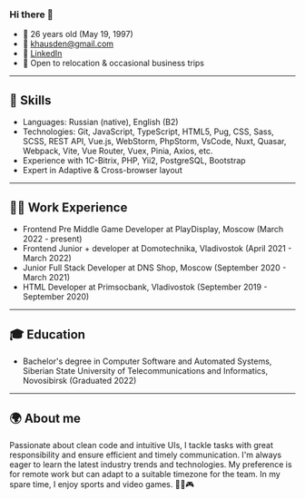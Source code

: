 ### Hi there 👋

* 🎂 26 years old \(May 19, 1997\)
* 📧 khausden@gmail.com 
* 💼 [LinkedIn](https://t.me/dk_d3v)
* 🏢 Open to relocation & occasional business trips

---

## 🔧 Skills

* Languages: Russian \(native\), English \(B2\)
* Technologies: Git, JavaScript, TypeScript, HTML5, Pug, CSS, Sass, SCSS, REST API, Vue.js, WebStorm, PhpStorm, VsCode, Nuxt, Quasar, Webpack, Vite, Vue Router, Vuex, Pinia, Axios, etc.
* Experience with 1C-Bitrix, PHP, Yii2, PostgreSQL, Bootstrap
* Expert in Adaptive & Cross-browser layout

---

## 👨‍💼 Work Experience

* Frontend Pre Middle Game Developer at PlayDisplay, Moscow \(March 2022 - present\)
* Frontend Junior + developer at Domotechnika, Vladivostok \(April 2021 - March 2022\)
* Junior Full Stack Developer at DNS Shop, Moscow \(September 2020 - March 2021\)
* HTML Developer at Primsocbank, Vladivostok \(September 2019 - September 2020\)

---

## 🎓 Education

* Bachelor's degree in Computer Software and Automated Systems, Siberian State University of Telecommunications and Informatics, Novosibirsk \(Graduated 2022\)

---

## 🌍 About me

Passionate about clean code and intuitive UIs, I tackle tasks with great responsibility and ensure efficient and timely communication. I'm always eager to learn the latest industry trends and technologies. My preference is for remote work but can adapt to a suitable timezone for the team. In my spare time, I enjoy sports and video games. 🏋️‍♂️🎮

